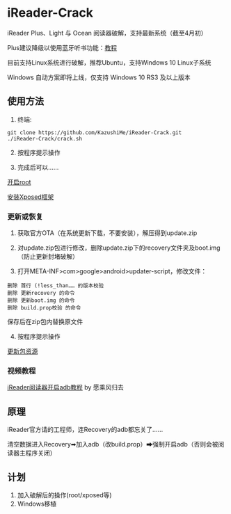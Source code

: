 # iReader-Crack

iReader Plus、Light 与 Ocean 阅读器破解，支持最新系统（截至4月初）

Plus建议降级以使用蓝牙听书功能：[教程](https://www.einkfans.com/thread-60.htm)

目前支持Linux系统进行破解，推荐Ubuntu，支持Windows 10 Linux子系统

Windows 自动方案即将上线，仅支持 Windows 10 RS3 及以上版本

## 使用方法

1. 终端:

```
git clone https://github.com/KazushiMe/iReader-Crack.git
./iReader-Crack/crack.sh
```

2. 按程序提示操作

3. 完成后可以……

[开启root](https://www.einkfans.com/thread-48.htm)

[安装Xposed框架](https://www.einkfans.com/thread-51.htm)

### 更新或恢复

1.	获取官方OTA（在系统更新下载，不要安装），解压得到update.zip

2.	对update.zip包进行修改，删除update.zip下的recovery文件夹及boot.img（防止更新封堵破解）

3.	打开META-INF>com>google>android>updater-script，修改文件：

```
删除 首行 (!less_than…… 的版本校验
删除 更新recovery 的命令
删除 更新boot.img 的命令
删除 build.prop校验 的命令
```

保存后在zip包内替换原文件

4.	按程序提示操作

[更新包资源](https://www.einkfans.com/thread-2.htm)

### 视频教程

[iReader阅读器开启adb教程](https://www.bilibili.com/video/av21532543/)  by 愿乘风归去

## 原理

iReader官方请的工程师，连Recovery的adb都忘关了……

清空数据进入Recovery➡加入adb（改build.prop）➡强制开启adb（否则会被阅读器主程序关闭）

## 计划

1. 加入破解后的操作(root/xposed等)
2. Windows移植
